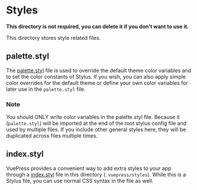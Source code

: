 # Styles

**This directory is not required, you can delete it if you don't want to use it.**

This directory stores style related files.

## palette.styl

The [palette.styl](https://v1.vuepress.vuejs.org/config/#palette-styl) file is used to override the default theme color variables and to set the color constants of Stylus. If you wish, you can also apply simple color overrides for the default theme or define your own color variables for later use in the `palette.styl` file.

### Note

You should ONLY write color variables in the palette.styl file. Because it (`palette.styl`) will be imported at the end of the root stylus config file and used by multiple files. If you include other general styles here, they will be duplicated across files multiple times.

## index.styl

VuePress provides a convenient way to add extra styles to your app through a [index.styl](https://v1.vuepress.vuejs.org/config/#index-styl) file in this directory (`.vuepress/styles`). While this is a Stylus file, you can use normal CSS syntax in the file as well.
